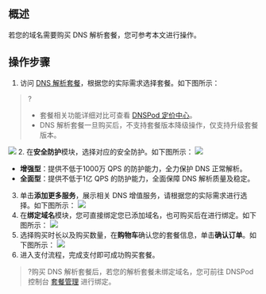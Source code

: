## 概述
若您的域名需要购买 DNS 解析套餐，您可参考本文进行操作。

## 操作步骤
1. 访问 [DNS 解析套餐](https://buy.dnspod.cn/dns)，根据您的实际需求选择套餐。如下图所示：
>?
>- 套餐相关功能详细对比可查看 [DNSPod 定价中心](https://price.dnspod.cn/dns)。
>- DNS 解析套餐一旦购买后，不支持套餐版本降级操作，仅支持升级套餐版本。
>
![](https://qcloudimg.tencent-cloud.cn/raw/08af42fee1abb927b07c1b4e3d3eaee7.png)
2. 在**安全防护**模块，选择对应的安全防护。如下图所示：
![](https://qcloudimg.tencent-cloud.cn/raw/450f652c04a28e30784c3b65549e8d7e.png)
 - **增强型**：提供不低于1000万 QPS 的防护能力，全力保护 DNS 正常解析。
 - **全面型**：提供不低于1亿 QPS 的防护能力，全面保障 DNS 解析质量及稳定。
3. 单击**添加更多服务**，展示相关 DNS 增值服务，请根据您的实际需求进行选择。如下图所示：
![](https://qcloudimg.tencent-cloud.cn/raw/099d601c8135fd985fde9827cf60e113.png)
4. 在**绑定域名**模块，您可直接绑定您已添加域名，也可购买后在进行绑定。如下图所示：
![](https://main.qcloudimg.com/raw/86e53bfad58a55ca684dd98e8eda2004.png)
5. 选择购买时长以及购买数量，在**购物车**确认您的套餐信息，单击**确认订单**。如下图所示：
![](https://main.qcloudimg.com/raw/479e6f9ef62c9b0d0740302831b1a17b.png)
6. 进入支付流程，完成支付即可成功购买套餐。

>?购买  DNS 解析套餐后，若您的解析套餐未绑定域名，您可前往 DNSPod 控制台 [套餐管理](https://console.dnspod.cn/dns/plans) 进行绑定。

